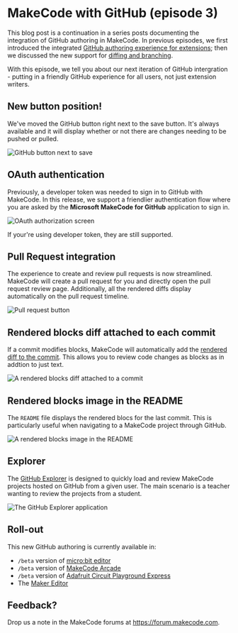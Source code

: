 # MakeCode with GitHub (episode 3)

This blog post is a continuation in a series posts documenting the integration of GitHub authoring in MakeCode. In previous episodes, we first introduced the integrated [GitHub authoring experience for extensions](/blog/github-packages); then we discussed the new support for [diffing and branching](github-extensions-episode-2).

With this episode, we tell you about our next iteration of GitHub intergration - putting in a friendly GitHub experience for all users, not just extension writers. 

## New button position!

We've moved the GitHub button right next to the save button. It's always available 
and it will display whether or not there are changes needing to be pushed or pulled.

![GitHub button next to save](/static/blog/makecode-with-github/button.png)

## OAuth authentication

Previously, a developer token was needed to sign in to GitHub with MakeCode. 
In this release, we support a friendlier authentication flow where you are asked by the **Microsoft MakeCode for GitHub** application to sign in.

![OAuth authorization screen](/static/blog/makecode-with-github/oauth.png)

If your're using developer token, they are still supported.

## Pull Request integration

The experience to create and review pull requests is now streamlined. MakeCode will create a pull request for you and directly open the pull request review page. Additionally, all the rendered diffs
display automatically on the pull request timeline.

![Pull request button](/static/blog/makecode-with-github/pullrequest.png)

## Rendered blocks diff attached to each commit

If a commit modifies blocks, 
MakeCode will automatically add the [rendered diff to the commit](https://github.com/pelikhan/pxt-ghdemo/commit/c2d19e4324c10eef74f207899121800ba25e7666#commitcomment-36469566). 
This allows you to review code changes as blocks as in addtion to just text.

![A rendered blocks diff attached to a commit](/static/blog/makecode-with-github/comment.png)

## Rendered blocks image in the README

The `README` file displays the rendered blocs for the last commit. This is particularly useful when navigating to a MakeCode project through GitHub.

![A rendered blocks image in the README](/static/blog/makecode-with-github/readme.png)

## Explorer

The [GitHub Explorer](https://makecode.com/github-explorer) is designed to quickly load and review
MakeCode projects hosted on GitHub from a given user. The main scenario is a teacher wanting to review
the projects from a student.

![The GitHub Explorer application](/static/blog/makecode-with-github/explorer.png)

## Roll-out

This new GitHub authoring is currently available in:

* `/beta` version of [micro:bit editor](https://makecode.microbit.org/beta)
* `/beta` version of [MakeCode Arcade](https://arcade.makecode.com/beta)
* `/beta` version of [Adafruit Circuit Playground Express](https://makecode.adafruit.com/beta)
* The [Maker Editor](https://maker.makecode.com)

## Feedback?

Drop us a note in the MakeCode forums at https://forum.makecode.com.
